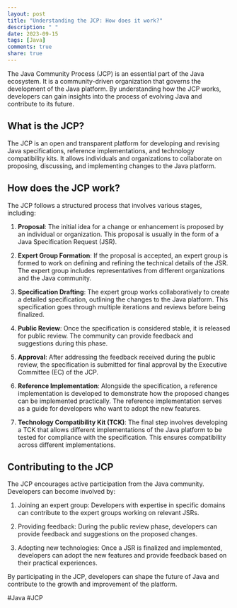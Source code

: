 ```yaml
---
layout: post
title: "Understanding the JCP: How does it work?"
description: " "
date: 2023-09-15
tags: [Java]
comments: true
share: true
---
```


The Java Community Process (JCP) is an essential part of the Java ecosystem. It is a community-driven organization that governs the development of the Java platform. By understanding how the JCP works, developers can gain insights into the process of evolving Java and contribute to its future.

## What is the JCP?

The JCP is an open and transparent platform for developing and revising Java specifications, reference implementations, and technology compatibility kits. It allows individuals and organizations to collaborate on proposing, discussing, and implementing changes to the Java platform.

## How does the JCP work?

The JCP follows a structured process that involves various stages, including:

1. **Proposal**: The initial idea for a change or enhancement is proposed by an individual or organization. This proposal is usually in the form of a Java Specification Request (JSR).

2. **Expert Group Formation**: If the proposal is accepted, an expert group is formed to work on defining and refining the technical details of the JSR. The expert group includes representatives from different organizations and the Java community.

3. **Specification Drafting**: The expert group works collaboratively to create a detailed specification, outlining the changes to the Java platform. This specification goes through multiple iterations and reviews before being finalized.

4. **Public Review**: Once the specification is considered stable, it is released for public review. The community can provide feedback and suggestions during this phase.

5. **Approval**: After addressing the feedback received during the public review, the specification is submitted for final approval by the Executive Committee (EC) of the JCP.

6. **Reference Implementation**: Alongside the specification, a reference implementation is developed to demonstrate how the proposed changes can be implemented practically. The reference implementation serves as a guide for developers who want to adopt the new features.

7. **Technology Compatibility Kit (TCK)**: The final step involves developing a TCK that allows different implementations of the Java platform to be tested for compliance with the specification. This ensures compatibility across different implementations.

## Contributing to the JCP

The JCP encourages active participation from the Java community. Developers can become involved by:

1. Joining an expert group: Developers with expertise in specific domains can contribute to the expert groups working on relevant JSRs.

2. Providing feedback: During the public review phase, developers can provide feedback and suggestions on the proposed changes.

3. Adopting new technologies: Once a JSR is finalized and implemented, developers can adopt the new features and provide feedback based on their practical experiences.

By participating in the JCP, developers can shape the future of Java and contribute to the growth and improvement of the platform.

#Java #JCP